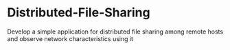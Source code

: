 # Distributed-File-Sharing
Develop a simple application for distributed file sharing among remote hosts and observe network characteristics using it
